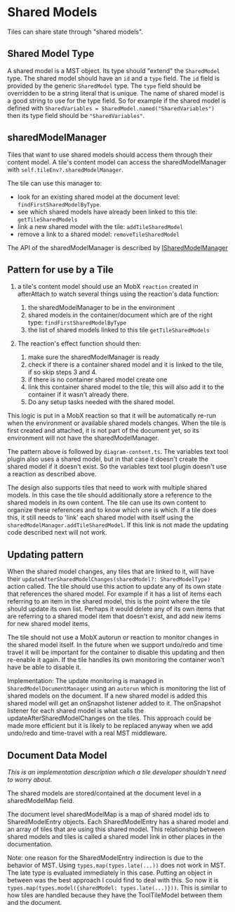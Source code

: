 # Shared Models
Tiles can share state through "shared models". 

## Shared Model Type
A shared model is a MST object. Its type should "extend" the `SharedModel` type. The shared model should have an `id` and a `type` field. The `id` field is provided by the generic `SharedModel` type. The `type` field should be overridden to be a string literal that is unique. The name of shared model is a good string to use for the type field. So for example if the shared model is defined with `SharedVariables = SharedModel.named("SharedVariables")` then its type field should be `"SharedVariables"`.

## sharedModelManager
Tiles that want to use shared models should access them through their content model.  A tile's content model can access the sharedModelManager with `self.tileEnv?.sharedModelManager`. 

The tile can use this manager to:
- look for an existing shared model at the document level: `findFirstSharedModelByType`.
- see which shared models have already been linked to this tile: `getTileSharedModels`
- link a new shared model with the tile: `addTileSharedModel`
- remove a link to a shared model: `removeTileSharedModel`

The API of the sharedModelManager is described by [ISharedModelManager](../src/models/tools/shared-model.ts#L87)

## Pattern for use by a Tile
1. a tile's content model should use an MobX `reaction` created in afterAttach to watch several things using the reaction's data function:

    1. the sharedModelManager to be in the environment
    2. shared models in the container/document which are of the right type: `findFirstSharedModelByType`
    3. the list of shared models linked to this tile `getTileSharedModels`
2. The reaction's effect function should then:
    1. make sure the sharedModelManager is ready
    2. check if there is a container shared model and it is linked to the tile, if so skip steps 3 and 4.
    3. if there is no container shared model create one
    4. link this container shared model to the tile, this will also add it to the container if it wasn't already there. 
    5. Do any setup tasks needed with the shared model.

This logic is put in a MobX reaction so that it will be automatically re-run when the environment or available shared models changes. When the tile is first created and attached, it is not part of the document yet, so its environment will not have the sharedModelManager. 

The pattern above is followed by `diagram-content.ts`.  The variables text tool plugin also uses a shared model, but in that case it doesn't create the shared model if it doesn't exist. So the variables text tool plugin doesn't use a reaction as described above.

The design also supports tiles that need to work with multiple shared models. In this case the tile should additionally store a reference to the shared models in its own content. The tile can use its own content to organize these references and to know which one is which. If a tile does this, it still needs to 'link' each shared model with itself using the `sharedModelManager.addTileSharedModel`.  If this link is not made the updating code described next will not work.

## Updating pattern
When the shared model changes, any tiles that are linked to it, will have their `updateAfterSharedModelChanges(sharedModel?: SharedModelType)` action called.
The tile should use this action to update any of its own state that references the shared model. For example if it has a list of items each referring to an item in the shared model, this is the point where the tile should update its own list. Perhaps it would delete any of its own items that are referring to a shared model item that doesn't exist, and add new items for new shared model items.

The tile should not use a MobX autorun or reaction to monitor changes in the shared model itself. In the future when we support undo/redo and time travel it will be important for the container to disable this updating and then re-enable it again. If the tile handles its own monitoring the container won't have be able to disable it.

Implementation: The update monitoring is managed in `SharedModelDocumentManager` using an `autorun` which is monitoring the list of shared models on the document. If a new shared model is added this shared model will get an onSnapshot listener added to it. The onSnapshot listener for each shared model is what calls the updateAfterSharedModelChanges on the tiles. This approach could be made more efficient but it is likely to be replaced anyway when we add undo/redo and time-travel with a real MST middleware.

## Document Data Model

*This is an implementation description which a tile developer shouldn't need to worry about.*

The shared models are stored/contained at the document level in a sharedModelMap field.

The document level sharedModelMap is a map of shared model ids to SharedModelEntry objects. Each SharedModelEntry has a shared model and an array of tiles that are using this shared model. This relationship between shared models and tiles is called a shared model link in other places in the documentation.

Note: one reason for the SharedModelEntry indirection is due to the behavior of MST. Using `types.map(types.late(...))` does not work in MST. The late type is evaluated immediately in this case. Putting an object in between was the best approach I could find to deal with this. So now it is `types.map(types.model({sharedModel: types.late(...)}))`.  This is similar to how tiles are handled because they have the ToolTileModel between them and the document.

